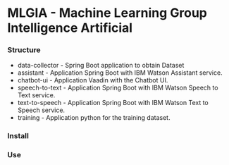 # MLGIA - Machine Learning Group Intelligence Artificial

### Structure
- data-collector - Spring Boot application to obtain Dataset
- assistant - Application Spring Boot with IBM Watson Assistant service.
- chatbot-ui - Application Vaadin with the Chatbot UI.
- speech-to-text - Application Spring Boot with IBM Watson Speech to Text service.
- text-to-speech - Application Spring Boot with IBM Watson Text to Speech service.
- training - Application python for the training dataset.

### Install

### Use
